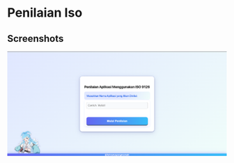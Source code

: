 
# Penilaian Iso


## Screenshots

![App Screenshot](https://github.com/zucksfox/mutu/blob/main/image/hasil.png)

